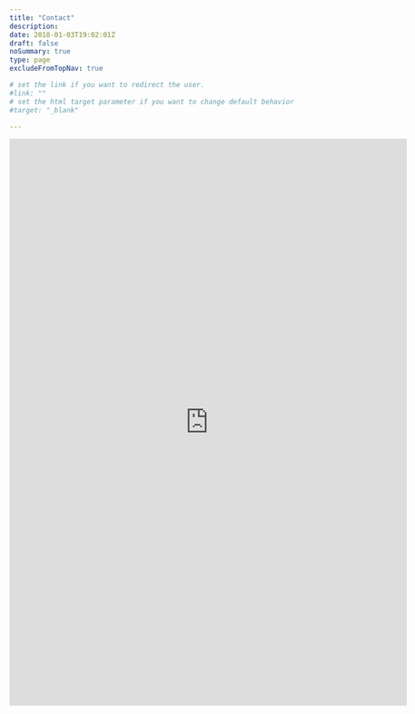 ```yaml
---
title: "Contact" 
description: 
date: 2018-01-03T19:02:01Z
draft: false
noSummary: true
type: page
excludeFromTopNav: true

# set the link if you want to redirect the user.
#link: ""
# set the html target parameter if you want to change default behavior
#target: "_blank"

---
```

<iframe src="https://docs.google.com/forms/d/e/1FAIpQLSeSaw5q-3yyLxe8mH5WNYHDJ8TgUFOaQNzvJdXRx4SJdc-QmA/viewform?embedded=true" width="700" height="1000" frameborder="0" marginheight="0" marginwidth="0">Loading...</iframe>



